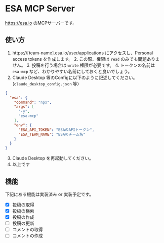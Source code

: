# ESA MCP Server
https://esa.io のMCPサーバーです。
## 使い方
1. https://[team-name].esa.io/user/applications にアクセスし、Personal access tokens を作成します。
   2. この際、権限は `read` のみでも問題ありません。
   3. 投稿を行う場合は `write` 権限が必要です。
   4. トークンの名前は `esa-mcp` など、わかりやすい名前にしておくと良いでしょう。
2. Claude Desktop 等のConfigに以下のように記述してください。 (`claude_desktop_config.json` 等）
```json
{
  "esa": {
    "command": "npx",
    "args": [
      "-y",
      "esa-mcp"
    ],
    "env": {
      "ESA_API_TOKEN": "ESAのAPIトークン",
      "ESA_TEAM_NAME": "ESAのチーム名"
    }
  }
}
```
3. Claude Desktop を再起動してください。
4. 以上です

## 機能
下記にある機能は実装済み or 実装予定です。
- [x] 投稿の取得
- [x] 投稿の検索
- [x] 投稿の作成
- [ ] 投稿の更新
- [ ] コメントの取得
- [ ] コメントの作成